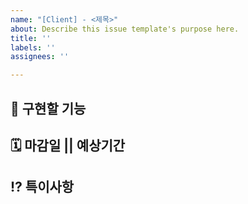 ```yaml
---
name: "[Client] - <제목>"
about: Describe this issue template's purpose here.
title: ''
labels: ''
assignees: ''

---
```


## 📑 구현할 기능
<!-- 구현할 기능을 작성해 주세요. -->
>   

## 🗓️ 마감일 || 예상기간
<!-- 구현할 방법과 사용할 라이브러리 등을 작성해 주세요. -->
> 

## ⁉ 특이사항
<!-- 구현 과정에서 예상되는 특이사항을 작성해 주세요. -->
> 

<!-- 필요 시 주석 해제 후 사용 -->
<!-- ##  ✔ 체크리스트-->
<!-- > - [ ] 체크 사항 1 -->
<!-- > - [ ] 체크 사항 2 -->
